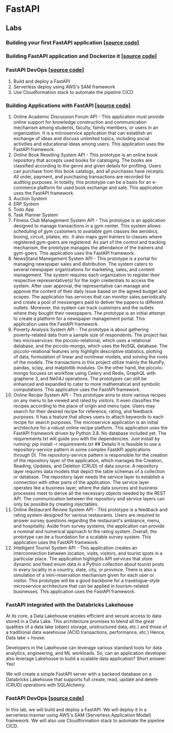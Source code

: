 # FastAPI

## Labs

### Building your first FastAPI application [[source code](07-devops/fastapi/lab-simple-api/)]

### Building FastAPI application and Dockerize it [[source code](07-devops/fastapi/lab-simple-api-docker/)]

### FastAPI DevOps [[source code](07-devops/fastapi/lab-fastapi-devops/)]

1. Build and deploy a FastAPI
2. Serverless deploy using AWS's SAM framework
3. Use Cloudformation stack to automate the pipeline CICD

### Building Applications with FastAPI [[source code](07-devops/fastapi/lab-fastapi-applications/)]

1. Online Academic Discussion Forum API - This application must provide online support for knowledge construction and communication mechanism among students, faculty, family members, or users in an organization. It is a microservice application that can establish an exchange of ideas and discuss unlimited topics, including social activities and educational ideas among users. This application uses the FastAPI framework.
2. Online Book Reselling System API - This prototype is an online book repository that accepts used books for cataloging. The books are classified according to the genre and given details for profiling. Users can purchase from this book catalogs, and all purchases have receipts. All order, payment, and purchasing transactions are recorded for auditing purposes. In totality, this prototype can be a basis for an e-commerce platform for used book exchange and sale. This application uses the FastAPI framework.
3. Auction System
4. ERP System
5. Todo App
6. Task Planner System
7. Fitness Club Management System API - This prototype is an application designed to manage transactions in a gym center. This system allows scheduling of gym customers to available gym classes like aerobics, boxing, circuit, pilates, etc. It also maps gym trainers to classes where registered gym-goers are registered. As part of the control and tracking mechanism, the prototype manages the attendance of the trainers and gym-goers. This application uses the FastAPI framework.
8. NewsStand Manegement System API - This prototype is a portal for managing newspaper sales and distribution. The system caters to several newspaper organizations for marketing, sales, and content management. The system requires each organization to register their respective representative(s) for the login credentials to access the system. After user approval, the representative can manage and approve the content of their daily issue based on the agreed budget and scopes. The application has services that can monitor sales periodically and create a pool of messengers paid to deliver the papers to different outlets. Moreover, the system can track customers and the outlets where they bought their newspapers. The prototype is an initial attempt to create a platform for a newspaper management portal. This application uses the FastAPI framework.
9. Poverty Analysis System API - The prototype is about gathering poverty-related data from a sample size of respondents. The project has two microservices: the piccolo-relational, which uses a relational database, and the piccolo-mongo, which uses the NoSQL database. The piccolo-relational features only highlight descriptive statistics, plotting of data, formulation of linear and nonlinear models, and solving the roots of the models. The transactions in this project utilize mainly the NumPy, pandas, scipy, and matplotlib modules. On the other hand, the piccolo-mongo focuses on workflow using Celery and Redis, GraphQL with graphene 3, and Ne04J operations. The prototypes can still be enhanced and expanded to cater to more mathematical and symbolic computations. This application uses the FastAPI framework.
10. Online Recipe System API - This prototype aims to store various recipes on any menu to be viewed and rated by visitors. It even classifies the recipes according to the place of origin and menu type. Users may search for their desired recipe for reference, rating, and feedback purposes. It has a feature that allows users to attach keywords to each recipe for search purposes. The microservice application is an initial architecture for a robust online recipe platform. This application uses the FastAPI framework driven by Python 3.8. No database included yet. The requirements.txt will guide you with the dependencies. Just install by running: pip install -r requirements.txt ## Details It is feasible to use a repository-service pattern in some complex FastAPI applications through DI. The repository-service pattern is responsible for the creation of the repository layer of the application, which manages the Creation, Reading, Updates, and Deletion (CRUD) of data source. A repository layer requires data models that depict the table schemas of a collection or database. The repository layer needs the service layer to establish a connection with other parts of the application. The service layer operates like a business layer, where the data sources and business processes meet to derive all the necessary objects needed by the REST API. The communication between the repository and service layers can only be possible by creating injectables.
11. Online Restaurant Review System API - This prototype is a feedback and rating system designed for various restaurants. Users are required to answer survey questions regarding the restaurant's ambiance, menu, and hospitality. Aside from survey systems, the application can provide a nominal and numerical approach to the rating system. Overall, the prototype can be a foundation for a scalable survey system. This application uses the FastAPI framework.
12. Intelligent Tourist System API - This application creates an interconnection between location, visits, visitors, and tourist spots in a particular place. The application highlights API services that store dynamic and fixed enum data in a Python collection about tourist posts in every locality in a country, state, city, or province. There is also a simulation of a mini-reservation mechanism given for each user or visitor. This prototype will be a good backbone for a travelogue-style microservice architecture that can be applied in tourism-related businesses. This application uses the FastAPI framework.

### FastAPI integrated with the Databricks Lakehouse

At its core, a Data Lakehouse enables efficient and secure access to data stored in a Data Lake. This architecture promises to blend all the great qualities of a data lake (object storage, unstructured data, etc.) and those of a traditional data warehouse (ACID transactions, performance, etc.) Hence, Data lake + house.

Developers in the Lakehouse can leverage various standard tools for data analytics, engineering, and ML workloads. So, can an application developer also leverage Lakehouse to build a scalable data application? Short answer: Yes!

We will create a simple FastAPI server with a backend database on a Databricks Lakehouse that supports full create, read, update and delete (CRUD) operations with SQLAlchemy.

### FastAPI DevOps [[source code](07-devops/fastapi/lab-fastapi-devops/)]

In this lab, we will build and deploy a FastAPI. We will deploy it in a serverless manner using AWS's SAM (Serverless Application Model) framework. We will also use Cloudformation stack to automate the pipeline CICD.
